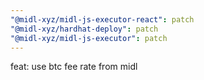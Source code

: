```yaml
---
"@midl-xyz/midl-js-executor-react": patch
"@midl-xyz/hardhat-deploy": patch
"@midl-xyz/midl-js-executor": patch
---
```


feat: use btc fee rate from midl
